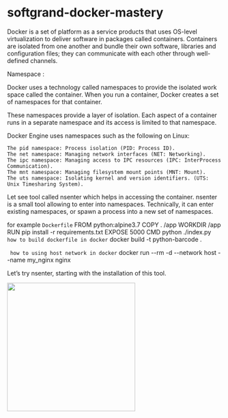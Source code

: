 # softgrand-docker-mastery
Docker is a set of platform as a service products that uses OS-level virtualization to deliver software in packages called containers. Containers are isolated from one another and bundle their own software, libraries and configuration files; they can communicate with each other through well-defined channels.

Namespace :

Docker uses a technology called namespaces to provide the isolated work space called the container. When you run a container, Docker creates a set of namespaces for that container.

These namespaces provide a layer of isolation. Each aspect of a container runs in a separate namespace and its access is limited to that namespace.

Docker Engine uses namespaces such as the following on Linux:


    The pid namespace: Process isolation (PID: Process ID).
    The net namespace: Managing network interfaces (NET: Networking).
    The ipc namespace: Managing access to IPC resources (IPC: InterProcess Communication).
    The mnt namespace: Managing filesystem mount points (MNT: Mount).
    The uts namespace: Isolating kernel and version identifiers. (UTS: Unix Timesharing System).

Let see tool called nsenter which helps in accessing the container. nsenter is a small tool allowing to enter into namespaces. Technically, it can enter existing namespaces, or spawn a process into a new set of namespaces.

for example
```Dockerfile```
FROM python:alpine3.7
COPY . /app
WORKDIR /app
RUN pip install -r requirements.txt
EXPOSE 5000
CMD python ./index.py
      ``` how to build dockerfile in docker```
     docker build -t python-barcode .
          
``` how to using host network in docker```
docker run --rm -d --network host --name my_nginx nginx




Let’s try nsenter, starting with the installation of this tool.

<img src="docker.png" height="300" width="300"></img>
